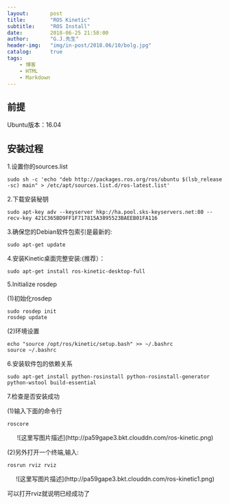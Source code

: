 ```yaml
---
layout:       post
title:        "ROS Kinetic"
subtitle:     "ROS Install"
date:         2018-06-25 21:58:00
author:       "G.J.先生"
header-img:   "img/in-post/2018.06/10/bolg.jpg"
catalog:      true
tags:
    - 博客
    - HTML
    - Markdown
---
```


前提
----------
Ubuntu版本：16.04

安装过程
----------
1.设置你的sources.list

```
sudo sh -c 'echo "deb http://packages.ros.org/ros/ubuntu $(lsb_release -sc) main" > /etc/apt/sources.list.d/ros-latest.list'

```

2.下载安装秘钥

```
sudo apt-key adv --keyserver hkp://ha.pool.sks-keyservers.net:80 --recv-key 421C365BD9FF1F717815A3895523BAEEB01FA116
```

3.确保您的Debian软件包索引是最新的:

```
sudo apt-get update
```



4.安装Kinetic桌面完整安装:(推荐）：

```
sudo apt-get install ros-kinetic-desktop-full
```

5.Initialize rosdep

(1)初始化rosdep

```
sudo rosdep init
rosdep update
```

(2)环境设置

```
echo "source /opt/ros/kinetic/setup.bash" >> ~/.bashrc
source ~/.bashrc
```

6.安装软件包的依赖关系

```
sudo apt-get install python-rosinstall python-rosinstall-generator python-wstool build-essential
```


7.检查是否安装成功

(1)输入下面的命令行

```
roscore
```

<center>![这里写图片描述](http://pa59gape3.bkt.clouddn.com/ros-kinetic.png)</center>

(2)另外打开一个终端,输入:

```
rosrun rviz rviz
```

<center>![这里写图片描述](http://pa59gape3.bkt.clouddn.com/ros-kinetic1.png)</center>

可以打开rviz就说明已经成功了


